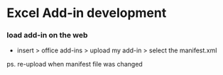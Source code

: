 # Excel Add-in development


### load add-in on the web

- insert > office add-ins > upload my add-in > select the manifest.xml

ps. re-upload when manifest file was changed